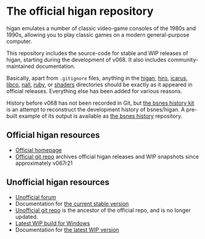 The official higan repository
=============================

higan emulates a number of classic video-game consoles of the 1980s and 1990s,
allowing you to play classic games on a modern general-purpose computer.

This repository includes
the source-code for
stable and WIP releases of higan,
starting during the development of v068.
It also includes community-maintained documentation.

Basically,
apart from `.gitignore` files,
anything in the
[higan](higan/),
[hiro](hiro/),
[icarus](icarus/),
[libco](libco/),
[nall](nall/),
[ruby](ruby/),
or [shaders](shaders/)
directories should be exactly as it appeared in official releases.
Everything else has been added for various reasons.

History before v068 has not been recorded in Git, but [the bsnes history
kit][kit] is an attempt to reconstruct the development history of bsnes/higan.
A pre-built example of its output is available as [the bsnes history][history]
repository.

[kit]: https://gitlab.com/higan/bsnes-history-kit
[history]: https://gitlab.com/higan/bsnes-history

Official higan resources
------------------------

  - [Official homepage](https://byuu.org/emulation/higan/)
  - [Official git repo](https://github.com/byuu/higan/)
    archives official higan releases
    and WIP snapshots
    since approximately v067r21

Unofficial higan resources
--------------------------

  - [Unofficial forum](https://helmet.kafuka.org/bboard/)
  - Documentation for
    [the current stable version][stadocs]
  - [Unofficial git repo](https://gitlab.com/higan/higan/)
    is the ancestor of the official repo,
    and is no longer updated.
  - [Latest WIP build for Windows][wipwin]
  - Documentation for
    [the latest WIP version][wipdocs]


[wipwin]: https://gitlab.com/higan/higan/-/jobs/artifacts/master/download?job=higan-windows-x86_64-binaries
[stadocs]: https://higan.readthedocs.io/
[wipdocs]: https://higan.readthedocs.io/en/latest/
